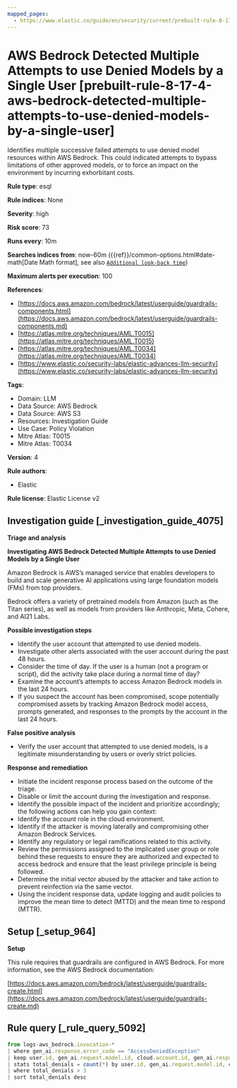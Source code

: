 ```yaml
---
mapped_pages:
  - https://www.elastic.co/guide/en/security/current/prebuilt-rule-8-17-4-aws-bedrock-detected-multiple-attempts-to-use-denied-models-by-a-single-user.html
---
```


# AWS Bedrock Detected Multiple Attempts to use Denied Models by a Single User [prebuilt-rule-8-17-4-aws-bedrock-detected-multiple-attempts-to-use-denied-models-by-a-single-user]

Identifies multiple successive failed attempts to use denied model resources within AWS Bedrock. This could indicated attempts to bypass limitations of other approved models, or to force an impact on the environment by incurring exhorbitant costs.

**Rule type**: esql

**Rule indices**: None

**Severity**: high

**Risk score**: 73

**Runs every**: 10m

**Searches indices from**: now-60m ({{ref}}/common-options.html#date-math[Date Math format], see also [`Additional look-back time`](docs-content://solutions/security/detect-and-alert/create-detection-rule.md#rule-schedule))

**Maximum alerts per execution**: 100

**References**:

* [https://docs.aws.amazon.com/bedrock/latest/userguide/guardrails-components.html](https://docs.aws.amazon.com/bedrock/latest/userguide/guardrails-components.md)
* [https://atlas.mitre.org/techniques/AML.T0015](https://atlas.mitre.org/techniques/AML.T0015)
* [https://atlas.mitre.org/techniques/AML.T0034](https://atlas.mitre.org/techniques/AML.T0034)
* [https://www.elastic.co/security-labs/elastic-advances-llm-security](https://www.elastic.co/security-labs/elastic-advances-llm-security)

**Tags**:

* Domain: LLM
* Data Source: AWS Bedrock
* Data Source: AWS S3
* Resources: Investigation Guide
* Use Case: Policy Violation
* Mitre Atlas: T0015
* Mitre Atlas: T0034

**Version**: 4

**Rule authors**:

* Elastic

**Rule license**: Elastic License v2

## Investigation guide [_investigation_guide_4075]

**Triage and analysis**

**Investigating AWS Bedrock Detected Multiple Attempts to use Denied Models by a Single User**

Amazon Bedrock is AWS’s managed service that enables developers to build and scale generative AI applications using large foundation models (FMs) from top providers.

Bedrock offers a variety of pretrained models from Amazon (such as the Titan series), as well as models from providers like Anthropic, Meta, Cohere, and AI21 Labs.

**Possible investigation steps**

* Identify the user account that attempted to use denied models.
* Investigate other alerts associated with the user account during the past 48 hours.
* Consider the time of day. If the user is a human (not a program or script), did the activity take place during a normal time of day?
* Examine the account’s attempts to access Amazon Bedrock models in the last 24 hours.
* If you suspect the account has been compromised, scope potentially compromised assets by tracking Amazon Bedrock model access, prompts generated, and responses to the prompts by the account in the last 24 hours.

**False positive analysis**

* Verify the user account that attempted to use denied models, is a legitimate misunderstanding by users or overly strict policies.

**Response and remediation**

* Initiate the incident response process based on the outcome of the triage.
* Disable or limit the account during the investigation and response.
* Identify the possible impact of the incident and prioritize accordingly; the following actions can help you gain context:
* Identify the account role in the cloud environment.
* Identify if the attacker is moving laterally and compromising other Amazon Bedrock Services.
* Identify any regulatory or legal ramifications related to this activity.
* Review the permissions assigned to the implicated user group or role behind these requests to ensure they are authorized and expected to access bedrock and ensure that the least privilege principle is being followed.
* Determine the initial vector abused by the attacker and take action to prevent reinfection via the same vector.
* Using the incident response data, update logging and audit policies to improve the mean time to detect (MTTD) and the mean time to respond (MTTR).


## Setup [_setup_964]

**Setup**

This rule requires that guardrails are configured in AWS Bedrock. For more information, see the AWS Bedrock documentation:

[https://docs.aws.amazon.com/bedrock/latest/userguide/guardrails-create.html](https://docs.aws.amazon.com/bedrock/latest/userguide/guardrails-create.md)


## Rule query [_rule_query_5092]

```js
from logs-aws_bedrock.invocation-*
| where gen_ai.response.error_code == "AccessDeniedException"
| keep user.id, gen_ai.request.model.id, cloud.account.id, gen_ai.response.error_code
| stats total_denials = count(*) by user.id, gen_ai.request.model.id, cloud.account.id
| where total_denials > 3
| sort total_denials desc
```


